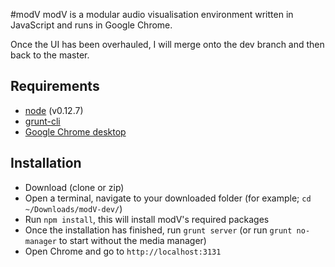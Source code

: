 #modV
modV is a modular audio visualisation environment written in JavaScript and runs in Google Chrome.

Once the UI has been overhauled, I will merge onto the dev branch and then back to the master.

## Requirements
- [node](https://nodejs.org/download/) (v0.12.7)
- [grunt-cli](https://github.com/gruntjs/grunt-cli)
- [Google Chrome desktop](https://www.google.com/chrome/browser/desktop/)

## Installation
* Download (clone or zip)
* Open a terminal, navigate to your downloaded folder (for example; ```cd ~/Downloads/modV-dev/```)
* Run ```npm install```, this will install modV's required packages
* Once the installation has finished, run ```grunt server``` (or run ```grunt no-manager``` to start without the media manager)
* Open Chrome and go to ```http://localhost:3131```